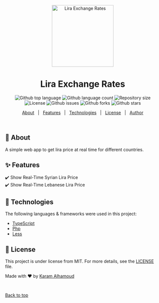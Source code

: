 <div align="center" id="top"> 
  <img src="images/favicon.ico"  width="200px" alt="Lira Exchange Rates" />

  <!-- <a href="https://liraexchangerates.netlify.app">Demo</a> -->
</div>

<h1 align="center">Lira Exchange Rates</h1>

<p align="center">
  <img alt="Github top language" src="https://img.shields.io/github/languages/top/karamalhamoud/lira-exchange-rates?style=for-the-badge">

  <img alt="Github language count" src="https://img.shields.io/github/languages/count/karamalhamoud/lira-exchange-rates?style=for-the-badge">

  <img alt="Repository size" src="https://img.shields.io/github/repo-size/karamalhamoud/lira-exchange-rates?style=for-the-badge">

  <img alt="License" src="https://img.shields.io/badge/License-MIT-yellow.svg">

  <img alt="Github issues" src="https://img.shields.io/github/issues/karamalhamoud/lira-exchange-rates?style=for-the-badge" />

  <img alt="Github forks" src="https://img.shields.io/github/forks/karamalhamoud/lira-exchange-rates?style=for-the-badge" />

  <img alt="Github stars" src="https://img.shields.io/github/stars/karamalhamoud/lira-exchange-rates?style=for-the-badge" />
</p>

<!-- Status -->

<!-- <h4 align="center"> 
	🚧  Lira Exchange Rates 🚀 Under construction...  🚧
</h4> 

<hr> -->

<p align="center">
  <a href="#dart-about">About</a> &#xa0; | &#xa0; 
  <a href="#sparkles-features">Features</a> &#xa0; | &#xa0;
  <a href="#rocket-technologies">Technologies</a> &#xa0; | &#xa0;
  <a href="#memo-license">License</a> &#xa0; | &#xa0;
  <a href="https://github.com/karamalhamoud" target="_blank">Author</a>
</p>

<br>

## :dart: About ##

A simple web app to get lira price at real time for different countries.

## :sparkles: Features ##

:heavy_check_mark: Show Real-Time Syrian Lira Price\
:heavy_check_mark: Show Real-Time Lebanese Lira Price

## :rocket: Technologies ##

The following languages & frameworks were used in this project:

- [TypeScript](https://www.typescriptlang.org/)
- [Php](https://www.php.net/)
- [Less](http://lesscss.org/)


## :memo: License ##

This project is under license from MIT. For more details, see the [LICENSE](LICENSE.md) file.


Made with :heart: by <a href="https://github.com/karamalhamoud" target="_blank">Karam Alhamoud</a>

&#xa0;

<a href="#top">Back to top</a>
